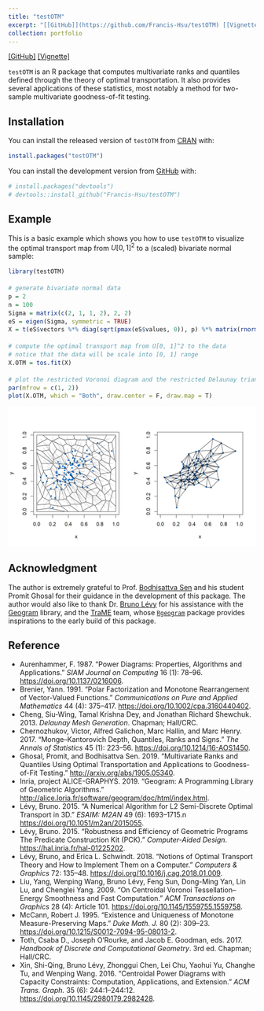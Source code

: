 ```yaml
---
title: "testOTM"
excerpt: "[[GitHub]](https://github.com/Francis-Hsu/testOTM) [[Vignette]](../files/testOTM) <br/> <br/> `testOTM` is an R package that computes multivariate ranks and quantiles defined through the theory of optimal transports. It also provides several applications of these statistics, most notably the two-sample multivariate goodness-of-fit testing. The user can use this package to visualize the optimal transport map between uniform probability measure and any data-set. The following interactive plot showcases an optimal transport map between $U[0,1]^3$ and a trivariate Gaussian sample:"
collection: portfolio
---
```

[[GitHub]](https://github.com/Francis-Hsu/testOTM) [[Vignette]](../files/testOTM)


`testOTM` is an R package that computes multivariate ranks and quantiles defined through the theory of optimal transportation. It also provides several applications of these statistics, most notably a method for two-sample multivariate goodness-of-fit testing.

## Installation

You can install the released version of `testOTM` from
[CRAN](https://CRAN.R-project.org) with:

``` r
install.packages("testOTM")
```

You can install the development version from
[GitHub](https://github.com/) with:

``` r
# install.packages("devtools")
# devtools::install_github("Francis-Hsu/testOTM")
```

## Example

This is a basic example which shows you how to use `testOTM` to
visualize the optimal transport map from $U[0, 1]^2$ to a (scaled) bivariate
normal sample:

``` r
library(testOTM)

# generate bivariate normal data
p = 2
n = 100
Sigma = matrix(c(2, 1, 1, 2), 2, 2)
eS = eigen(Sigma, symmetric = TRUE)
X = t(eS$vectors %*% diag(sqrt(pmax(eS$values, 0)), p) %*% matrix(rnorm(p * n), p))

# compute the optimal transport map from U[0, 1]^2 to the data
# notice that the data will be scale into [0, 1] range
X.OTM = tos.fit(X)

# plot the restricted Voronoi diagram and the restricted Delaunay triangulation
par(mfrow = c(1, 2))
plot(X.OTM, which = "Both", draw.center = F, draw.map = T)
```

![](/../../files/README-example-1.png)<!-- -->

## Acknowledgment

The author is extremely grateful to Prof. [Bodhisattva
Sen](http://www.stat.columbia.edu/~bodhi/Bodhi/Welcome.html) and his
student Promit Ghosal for their guidance in the development of this
package. The author would also like to thank Dr. [Bruno
Lévy](https://members.loria.fr/BLevy/) for his assistance with the
[Geogram](http://alice.loria.fr/index.php/software/4-library/75-geogram.html)
library, and the [TraME](http://www.trame-project.com/) team, whose
[`Rgeogram`](https://github.com/TraME-Project/Rgeogram) package provides
inspirations to the early build of this package.

## Reference
* Aurenhammer, F. 1987. “Power Diagrams: Properties, Algorithms and
Applications.” *SIAM Journal on Computing* 16 (1): 78–96. <https://doi.org/10.1137/0216006>.
* Brenier, Yann. 1991. “Polar Factorization and Monotone Rearrangement of
Vector-Valued Functions.” *Communications on Pure and Applied
Mathematics* 44 (4): 375–417. <https://doi.org/10.1002/cpa.3160440402>.
* Cheng, Siu-Wing, Tamal Krishna Dey, and Jonathan Richard Shewchuk. 2013.
*Delaunay Mesh Generation*. Chapman; Hall/CRC.
* Chernozhukov, Victor, Alfred Galichon, Marc Hallin, and Marc Henry. 2017. “Monge–Kantorovich Depth, Quantiles, Ranks and Signs.” *The Annals
of Statistics* 45 (1): 223–56. <https://doi.org/10.1214/16-AOS1450>.
* Ghosal, Promit, and Bodhisattva Sen. 2019. “Multivariate Ranks and
Quantiles Using Optimal Transportation and Applications to
Goodness-of-Fit Testing.” <http://arxiv.org/abs/1905.05340>.
* Inria, project ALICE-GRAPHYS. 2019. “Geogram: A Programming Library of
Geometric Algorithms.” <http://alice.loria.fr/software/geogram/doc/html/index.html>.
* Lévy, Bruno. 2015. “A Numerical Algorithm for L2 Semi-Discrete Optimal
Transport in 3D.” *ESAIM: M2AN* 49 (6): 1693–1715.n <https://doi.org/10.1051/m2an/2015055>.
* Lévy, Bruno. 2015. “Robustness and Efficiency of Geometric Programs The
Predicate Construction Kit (PCK).” *Computer-Aided Design*. <https://hal.inria.fr/hal-01225202>.
* Lévy, Bruno, and Erica L. Schwindt. 2018. “Notions of Optimal Transport
Theory and How to Implement Them on a Computer.” *Computers & Graphics*
72: 135–48. <https://doi.org/10.1016/j.cag.2018.01.009>.
* Liu, Yang, Wenping Wang, Bruno Lévy, Feng Sun, Dong-Ming Yan, Lin Lu,
and Chenglei Yang. 2009. “On Centroidal Voronoi Tessellation–Energy
Smoothness and Fast Computation.” *ACM Transactions on Graphics* 28 (4):
Article 101. <https://doi.org/10.1145/1559755.1559758>.
* McCann, Robert J. 1995. “Existence and Uniqueness of Monotone
Measure-Preserving Maps.” *Duke Math. J.* 80 (2): 309–23. <https://doi.org/10.1215/S0012-7094-95-08013-2>.
* Toth, Csaba D., Joseph O’Rourke, and Jacob E. Goodman, eds. 2017.
*Handbook of Discrete and Computational Geometry*. 3rd ed. Chapman;
Hall/CRC.
* Xin, Shi-Qing, Bruno Lévy, Zhonggui Chen, Lei Chu, Yaohui Yu, Changhe
Tu, and Wenping Wang. 2016. “Centroidal Power Diagrams with Capacity
Constraints: Computation, Applications, and Extension.” *ACM Trans.
Graph.* 35 (6): 244:1–244:12. <https://doi.org/10.1145/2980179.2982428>.